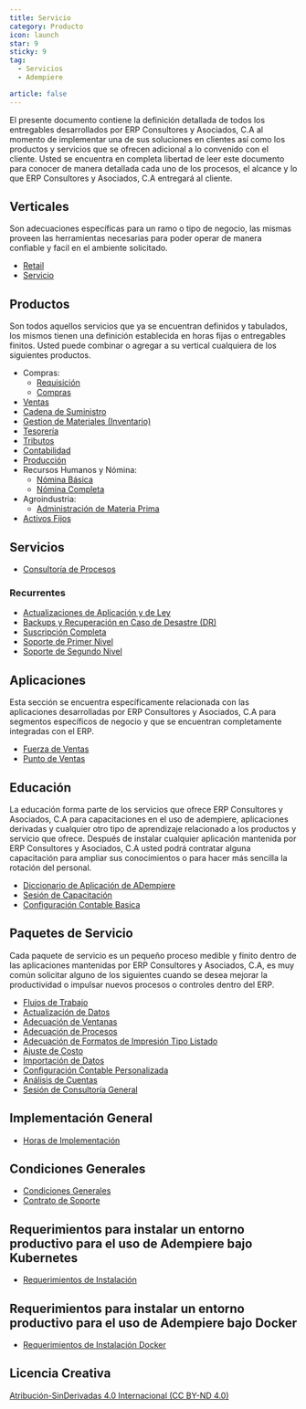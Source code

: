 ```yaml
---
title: Servicio
category: Producto
icon: launch
star: 9
sticky: 9
tag:
  - Servicios
  - Adempiere

article: false
---
```


El presente documento contiene la definición detallada de todos los entregables desarrollados por ERP Consultores y Asociados, C.A al momento de implementar una de sus soluciones en clientes así como los productos y servicios que se ofrecen adicional a lo convenido con el cliente. Usted se encuentra en completa libertad de leer este documento para conocer de manera detallada cada uno de los procesos, el alcance y lo que ERP Consultores y Asociados, C.A entregará al cliente.

## Verticales

Son adecuaciones específicas para un ramo o tipo de negocio, las mismas proveen las herramientas necesarias para poder operar de manera confiable y facil en el ambiente solicitado.

- [Retail](retail.md)
- [Servicio](service.md)

## Productos

Son todos aquellos servicios que ya se encuentran definidos y tabulados, los mismos tienen una definición establecida en horas fijas o entregables finitos. Usted puede combinar o agregar a su vertical cualquiera de los siguientes productos.

- Compras:
  - [Requisición](requisition-process.md)
  - [Compras](requisition-to-invoice.md)
- [Ventas](quote-to-invoice.md)
- [Cadena de Suministro](supply-chain-management.md)
- [Gestion de Materiales (Inventario)](material-management.md)
- [Tesorería](open-items-management.md)
- [Tributos](tributes.md)
- [Contabilidad](performance-analysis.md)
- [Producción](production-express.md)
- Recursos Humanos y Nómina:
  - [Nómina Básica](human-resource-and-payroll-express.md)
  - [Nómina Completa](human-resource-and-payroll.md)
- Agroindustria:
  - [Administración de Materia Prima](raw-material-management.md)
- [Activos Fijos](fixed-asset.md)

## Servicios

- [Consultoría de Procesos](process-consulting.md)

### Recurrentes

- [Actualizaciones de Aplicación y de Ley](subscription-updates.md)
- [Backups y Recuperación en Caso de Desastre (DR)](subscription-backups-and-disaster-recovery.md)
- [Suscripción Completa](subscription-full.md)
- [Soporte de Primer Nivel](support-first-tier.md)
- [Soporte de Segundo Nivel](support-second-tier.md)

## Aplicaciones

Esta sección se encuentra específicamente relacionada con las aplicaciones desarrolladas por ERP Consultores y Asociados, C.A para segmentos específicos de negocio y que se encuentran completamente integradas con el ERP.

- [Fuerza de Ventas](sales-force.md)
- [Punto de Ventas](pos.md)

## Educación

La educación forma parte de los servicios que ofrece ERP Consultores y Asociados, C.A para capacitaciones en el uso de adempiere, aplicaciones derivadas y cualquier otro tipo de aprendizaje relacionado a los productos y servicio que ofrece. Después de instalar cualquier aplicación mantenida por ERP Consultores y Asociados, C.A usted podrá contratar alguna capacitación para ampliar sus conocimientos o para hacer más sencilla la rotación del personal.

- [Diccionario de Aplicación de ADempiere](adempiere-application-dictionary.md)
- [Sesión de Capacitación](training-session.md)
- [Configuración Contable Basica](account-training.md)

## Paquetes de Servicio

Cada paquete de servicio es un pequeño proceso medible y finito dentro de las aplicaciones mantenidas por ERP Consultores y Asociados, C.A, es muy común solicitar alguno de los siguientes cuando se desea mejorar la productividad o impulsar nuevos procesos o controles dentro del ERP.

- [Flujos de Trabajo](workflows.md)
- [Actualización de Datos](data-batch-update.md)
- [Adecuación de Ventanas](window-customization.md)
- [Adecuación de Procesos](process-customization.md)
- [Adecuación de Formatos de Impresión Tipo Listado](report-customization.md)
- [Ajuste de Costo](cost-adjustment.md)
- [Importación de Datos](data-import.md)
- [Configuración Contable Personalizada](custom-accounting-setup.md)
- [Análisis de Cuentas](accounting-analysis.md)
- [Sesión de Consultoría General](general-consulting-session.md)

## Implementación General

- [Horas de Implementación](implementation-hours.md)

## Condiciones Generales

- [Condiciones Generales](conditions.md)
- [Contrato de Soporte](agreement-support.md)

## Requerimientos para instalar un entorno productivo para el uso de Adempiere bajo Kubernetes

- [Requerimientos de Instalación](kubernetes_requirements.md)

## Requerimientos para instalar un entorno productivo para el uso de Adempiere bajo Docker

- [Requerimientos de Instalación Docker](docker_requirements.md)

## Licencia Creativa

[Atribución-SinDerivadas 4.0 Internacional (CC BY-ND 4.0)](https://creativecommons.org/licenses/by-nd/4.0/deed.es)
